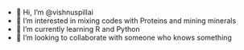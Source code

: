 - 👋 Hi, I’m @vishnuspillai
- 👀 I’m interested in mixing codes with Proteins and mining minerals
- 🌱 I’m currently learning R and Python
- 💞️ I’m looking to collaborate with someone who knows something
  

<!---
vishnuspillai/vishnuspillai is a ✨ special ✨ repository because its `README.md` (this file) appears on your GitHub profile.
You can click the Preview link to take a look at your changes.
--->
